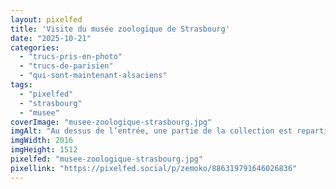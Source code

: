 ```yaml
---
layout: pixelfed
title: 'Visite du musée zoologique de Strasbourg'
date: "2025-10-21"
categories: 
  - "trucs-pris-en-photo"
  - "trucs-de-parisien"
  - "qui-sont-maintenant-alsaciens"
tags: 
  - "pixelfed"
  - "strasbourg"
  - "musee"
coverImage: "musee-zoologique-strasbourg.jpg"
imgAlt: "Au dessus de l’entrée, une partie de la collection est repartie sur 2 étages et on peut les voir à partir de 2 balcons intérieurs"
imgWidth: 2016
imgHeight: 1512
pixelfed: "musee-zoologique-strasbourg.jpg"
pixellink: "https://pixelfed.social/p/zemoko/886319791646026836"
---
```

